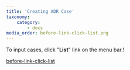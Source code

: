 ```yaml
---
title: 'Creating ADR Case'
taxonomy:
    category:
        - docs
media_order: before-link-click-list.png
---
```


To input cases, click "**List**" link on the menu bar.!

[before-link-click-list](before-link-click-list.png "before-link-click-list")